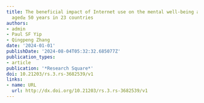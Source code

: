 ```yaml
---
title: The beneficial impact of Internet use on the mental well-being among adults
  aged≥ 50 years in 23 countries
authors:
- admin
- Paul SF Yip
- Qingpeng Zhang
date: '2024-01-01'
publishDate: '2024-08-04T05:32:32.685077Z'
publication_types:
- article
publication: '*Research Square*'
doi: 10.21203/rs.3.rs-3682539/v1
links:
- name: URL
  url: http://dx.doi.org/10.21203/rs.3.rs-3682539/v1
---
```

